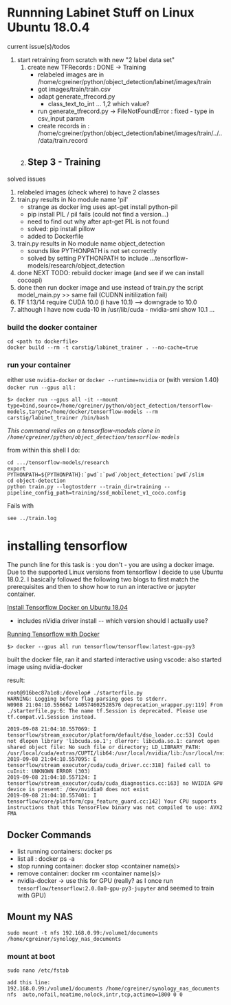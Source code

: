 # Runnning Labinet Stuff on Linux Ubuntu 18.0.4



current issue(s)/todos
1. start retraining from scratch with new "2 label data set"
    1. create new TFRecords : DONE -> Training
        - relabeled images are in /home/cgreiner/python/object_detection/labinet/images/train
        - got images/train/train.csv
        - adapt generate_tfrecord.py
            - class_text_to_int ... 1,2  which value?
        - run generate_tfrecord.py
          -> FileNotFoundError : fixed - type in csv_input param
        - create records in : /home/cgreiner/python/object_detection/labinet/images/train/../../data/train.record
    2. Step 3 - Training
        - 


solved issues
1. relabeled images (check where) to have 2 classes
1. train.py results in No module name 'pil'
    - strange as docker img uses apt-get install python-pil
    - pip install PIL / pil fails (could not find a version...)
    - need to find out why after apt-get PIL is not found
    - solved: pip install pillow
    - added to Dockerfile
1. train.py results in No module name object_detection
    - sounds like PYTHONPATH is not set correctly
    - solved by setting PYTHONPATH to include ...tensorflow-models/research/object_detection
1. done NEXT TODO: rebuild docker image (and see if we can install cocoapi)
1. done then run docker image and use instead of train.py the script model_main.py >> same fail (CUDNN initilization fail)
1. TF 1.13/14 require CUDA 10.0 (i have 10.1) --> downgrade to 10.0
1. although I have now cuda-10 in /usr/lib/cuda - nvidia-smi show 10.1 ... 
  

### build the docker container
```
cd <path to dockerfile>
docker build --rm -t carstig/labinet_trainer . --no-cache=true
```
### run your container
either use `nvidia-docker` or `docker --runtime=nvidia` or (with version 1.40) `docker run --gpus all` :

```
$> docker run --gpus all -it --mount type=bind,source=/home/cgreiner/python/object_detection/tensorflow-models,target=/home/docker/tensorflow-models --rm  carstig/labinet_trainer /bin/bash
``` 

_This command relies on a tensorflow-models clone in `/home/cgreiner/python/object_detection/tensorflow-models`_


from within this shell I do:
```
cd .../tensorflow-models/research
export PYTHONPATH=${PYTHONPATH}:`pwd`:`pwd`/object_detection:`pwd`/slim
cd object-detection
python train.py --logtostderr --train_dir=training --pipeline_config_path=training/ssd_mobilenet_v1_coco.config
```

Fails with 
```
see ../train.log
```



# installing tensorflow

The punch line for this task is : you don't - you are using a docker image. Due to the supported Linux versions from tensorflow I decide to 
use Ubuntu 18.0.2. I basically followed the following two blogs to first match the prerequisites and then to show how to run an interactive or jupyter container.

[Install Tensorflow Docker on Ubuntu 18.04](https://medium.com/@madmenhitbooker/install-tensorflow-docker-on-ubuntu-18-04-with-gpu-support-ed58046a2a56)

- includes nVidia driver install -- which version should I actually use?



[Running Tensorflow with Docker](https://winsmarts.com/easiest-way-to-setup-a-tensorflow-python3-environment-with-docker-5fc3ec0f6df1)

`$> docker --gpus all run tensorflow/tensorflow:latest-gpu-py3` 

built the docker file, ran it and started interactive using vscode:
also started image using nvidia-docker


result:

```
root@916bec87a1e8:/develop# ./starterfile.py 
WARNING: Logging before flag parsing goes to stderr.
W0908 21:04:10.556662 140574602528576 deprecation_wrapper.py:119] From ./starterfile.py:6: The name tf.Session is deprecated. Please use tf.compat.v1.Session instead.

2019-09-08 21:04:10.557069: I tensorflow/stream_executor/platform/default/dso_loader.cc:53] Could not dlopen library 'libcuda.so.1'; dlerror: libcuda.so.1: cannot open shared object file: No such file or directory; LD_LIBRARY_PATH: /usr/local/cuda/extras/CUPTI/lib64:/usr/local/nvidia/lib:/usr/local/nvidia/lib64
2019-09-08 21:04:10.557095: E tensorflow/stream_executor/cuda/cuda_driver.cc:318] failed call to cuInit: UNKNOWN ERROR (303)
2019-09-08 21:04:10.557124: I tensorflow/stream_executor/cuda/cuda_diagnostics.cc:163] no NVIDIA GPU device is present: /dev/nvidia0 does not exist
2019-09-08 21:04:10.557401: I tensorflow/core/platform/cpu_feature_guard.cc:142] Your CPU supports instructions that this TensorFlow binary was not compiled to use: AVX2 FMA
```

## Docker Commands
- list running containers: docker ps 
- list all : docker ps -a
- stop running container: docker stop <container name(s)>
- remove container: docker rm <container name(s)>
- nvidia-docker -> use this for GPU (really? as I once run ` tensorflow/tensorflow:2.0.0a0-gpu-py3-jupyter` and seemed to train with GPU)

## Mount my NAS
```
sudo mount -t nfs 192.168.0.99:/volume1/documents /home/cgreiner/synology_nas_documents
```
### mount at boot
```
sudo nano /etc/fstab

add this line:
192.168.0.99:/volume1/documents /home/cgreiner/synology_nas_documents nfs  auto,nofail,noatime,nolock,intr,tcp,actimeo=1800 0 0

```







